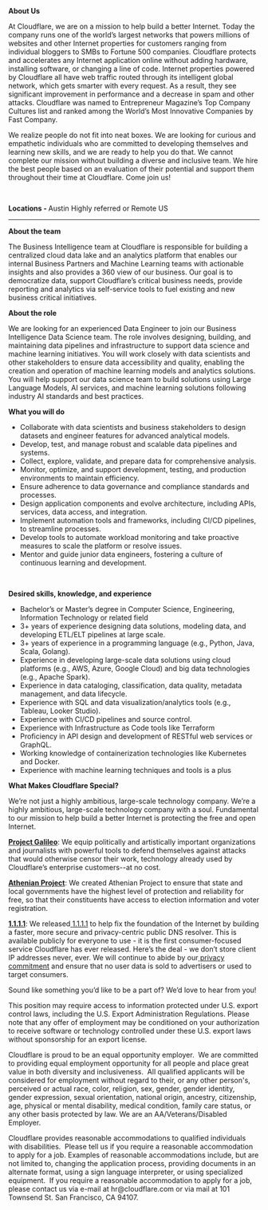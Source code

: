 <div class="content-intro">
	<div><strong>About Us</strong></div>
	<div>
		<p>At Cloudflare, we are on a mission to help build a better Internet. Today the company runs one of the world’s largest networks that powers millions of websites and other Internet properties for customers ranging from individual bloggers to SMBs to Fortune 500 companies. Cloudflare protects and accelerates any Internet application online without adding hardware, installing software, or changing a line of code. Internet properties powered by Cloudflare all have web traffic routed through its intelligent global network, which gets smarter with every request. As a result, they see significant improvement in performance and a decrease in spam and other attacks. Cloudflare was named to Entrepreneur Magazine’s Top Company Cultures list and ranked among the World’s Most Innovative Companies by Fast Company.&nbsp;</p>
		<p><span style="font-weight: 400;">We realize people do not fit into neat boxes. We are looking for curious and empathetic individuals who are committed to developing themselves and learning new skills, and we are ready to help you do that. We cannot complete our mission without building a diverse and inclusive team. We hire the best people based on an evaluation of their potential and support them throughout their time at Cloudflare. Come join us!&nbsp;</span></p>
	</div>
</div>
<p>&nbsp;</p>
<p><strong>Locations -&nbsp;</strong>Austin Highly referred or Remote US</p>
<hr>
<p><strong>About the team&nbsp;&nbsp;</strong></p>
<p>The Business Intelligence team at Cloudflare is responsible for building a centralized cloud data lake and an analytics platform that enables our internal Business Partners and Machine Learning teams with actionable insights and also provides a 360 view of our business. Our goal is to democratize data, support Cloudflare’s critical business needs, provide reporting and analytics via self-service tools to fuel existing and new business critical initiatives.</p>
<p><strong>About the role</strong></p>
<p>We are looking for an experienced Data Engineer to join our Business Intelligence Data Science team. The role involves designing, building, and maintaining data pipelines and infrastructure to support data science and machine learning initiatives. You will work closely with data scientists and other stakeholders to ensure data accessibility and quality, enabling the creation and operation of machine learning models and analytics solutions. You will help support our data science team to build solutions using Large Language Models, AI services, and machine learning solutions following industry AI standards and best practices.&nbsp;</p>
<p><strong>What you will do</strong></p>
<ul>
	<li>Collaborate with data scientists and business stakeholders to design datasets and engineer features for advanced analytical models.</li>
	<li>Develop, test, and manage robust and scalable data pipelines and systems.</li>
	<li>Collect, explore, validate, and prepare data for comprehensive analysis.</li>
	<li>Monitor, optimize, and support development, testing, and production environments to maintain efficiency.</li>
	<li>Ensure adherence to data governance and compliance standards and processes.</li>
	<li>Design application components and evolve architecture, including APIs, services, data access, and integration.</li>
	<li>Implement automation tools and frameworks, including CI/CD pipelines, to streamline processes.</li>
	<li>Develop tools to automate workload monitoring and take proactive measures to scale the platform or resolve issues.</li>
	<li>Mentor and guide junior data engineers, fostering a culture of continuous learning and development.</li>
</ul>
<p>&nbsp;</p>
<p><strong>Desired skills, knowledge, and experience&nbsp;</strong></p>
<ul>
	<li>Bachelor’s or Master’s degree in Computer Science, Engineering, Information Technology or related field</li>
	<li>3+ years of experience designing data solutions, modeling data, and developing ETL/ELT pipelines at large scale.</li>
	<li>3+ years of experience in a programming language (e.g., Python, Java, Scala, Golang).</li>
	<li>Experience in developing large-scale data solutions using cloud platforms (e.g., AWS, Azure, Google Cloud) and big data technologies (e.g., Apache Spark).</li>
	<li>Experience in data cataloging, classification, data quality, metadata management, and data lifecycle.</li>
	<li>Experience with SQL and data visualization/analytics tools (e.g., Tableau, Looker Studio).</li>
	<li>Experience with CI/CD pipelines and source control.</li>
	<li>Experience with Infrastructure as Code tools like Terraform</li>
	<li>Proficiency in API design and development of RESTful web services or GraphQL.</li>
	<li>Working knowledge of containerization technologies like Kubernetes and Docker.</li>
	<li>Experience with machine learning techniques and tools is a plus</li>
</ul>
<div class="content-conclusion">
	<p><strong>What Makes Cloudflare Special?</strong></p>
	<p><span style="font-weight: 400;">We’re not just a highly ambitious, large-scale technology company. We’re a highly ambitious, large-scale technology company with a soul. Fundamental to our mission to help build a better Internet is protecting the free and open Internet.</span></p>
	<p><a href="https://blog.cloudflare.com/protecting-free-expression-online/"><strong>Project Galileo</strong></a><span style="font-weight: 400;">: We equip politically and artistically important organizations and journalists with powerful tools to defend themselves against attacks that would otherwise censor their work, technology already used by Cloudflare’s enterprise customers--at no cost.</span></p>
	<p><strong><a href="https://www.cloudflare.com/athenian/">Athenian Project</a></strong><span style="font-weight: 400;">: We created Athenian Project to ensure that state and local governments have the highest level of protection and reliability for free, so that their constituents have access to election information and voter registration.</span></p>
	<p><a href="https://1.1.1.1/"><strong>1.1.1.1</strong></a><span style="font-weight: 400;">: We released</span><a href="https://1.1.1.1/"> <span style="font-weight: 400;">1.1.1.1</span></a><span style="font-weight: 400;"> to help fix the foundation of the Internet by building a faster, more secure and privacy-centric public DNS resolver. This is available publicly for everyone to use - it is the first consumer-focused service Cloudflare has ever released. Here’s the deal - we don’t store client IP addresses never, ever. We will continue to abide by our</span><a href="https://developers.cloudflare.com/1.1.1.1/privacy/public-dns-resolver"> privacy commitment</a><span style="font-weight: 400;"> and ensure that no user data is sold to advertisers or used to target consumers.</span></p>
	<p><span style="font-weight: 400;">Sound like something you’d like to be a part of? We’d love to hear from you!</span></p>
	<p><span style="font-weight: 400;">This position may require access to information protected under U.S. export control laws, including the U.S. Export Administration Regulations. Please note that any offer of employment may be conditioned on your authorization to receive software or technology controlled under these U.S. export laws without sponsorship for an export license.</span></p>
	<p><span style="font-weight: 400;">Cloudflare is proud to be an equal opportunity employer. &nbsp;We are committed to providing equal employment opportunity for all people and place great value in both diversity and inclusiveness. &nbsp;All qualified applicants will be considered for employment without regard to their, or any other person's, perceived or actual</span> <span style="font-weight: 400;">race, color, religion, sex, gender, gender identity, gender expression, sexual orientation, national origin, ancestry, citizenship, age, physical or mental disability, medical condition, family care status, or any other basis protected by law. </span><span style="font-weight: 400;">We are an AA/Veterans/Disabled Employer.</span></p>
	<p><span style="font-weight: 400;">Cloudflare provides reasonable accommodations to qualified individuals with disabilities. &nbsp;Please tell us if you require a reasonable accommodation to apply for a job. Examples of reasonable accommodations include, but are not limited to, changing the application process, providing documents in an alternate format, using a sign language interpreter, or using specialized equipment. &nbsp;If you require a reasonable accommodation to apply for a job, please contact us via e-mail at </span><span style="font-weight: 400;">hr@cloudflare.com</span><span style="font-weight: 400;"> or via mail at 101 Townsend St. San Francisco, CA 94107.</span></p>
</div>